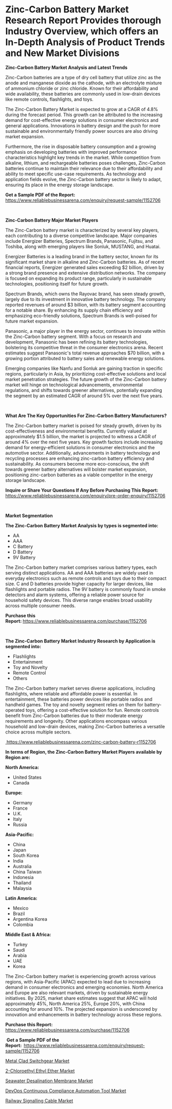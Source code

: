 <p><h1>Zinc-Carbon Battery Market Research Report Provides thorough Industry Overview, which offers an In-Depth Analysis of Product Trends and New Market Divisions</h1></p><p><strong>Zinc-Carbon Battery Market Analysis and Latest Trends</strong></p>
<p><p>Zinc-Carbon batteries are a type of dry cell battery that utilize zinc as the anode and manganese dioxide as the cathode, with an electrolyte mixture of ammonium chloride or zinc chloride. Known for their affordability and wide availability, these batteries are commonly used in low-drain devices like remote controls, flashlights, and toys.</p><p>The Zinc-Carbon Battery Market is expected to grow at a CAGR of 4.8% during the forecast period. This growth can be attributed to the increasing demand for cost-effective energy solutions in consumer electronics and general applications. Innovations in battery design and the push for more sustainable and environmentally friendly power sources are also driving market expansion. </p><p>Furthermore, the rise in disposable battery consumption and a growing emphasis on developing batteries with improved performance characteristics highlight key trends in the market. While competition from alkaline, lithium, and rechargeable batteries poses challenges, Zinc-Carbon batteries continue to maintain their relevance due to their affordability and ability to meet specific use-case requirements. As technology and application fields evolve, the Zinc-Carbon battery sector is likely to adapt, ensuring its place in the energy storage landscape.</p></p>
<p><strong>Get a Sample PDF of the Report:&nbsp;</strong> <a href="https://www.reliablebusinessarena.com/enquiry/request-sample/1152706?utm_campaign=1143&utm_medium=2&utm_source=Github&utm_content=ia&utm_term=05122024&utm_id=zinc-carbon-battery">https://www.reliablebusinessarena.com/enquiry/request-sample/1152706</a></p>
<p>&nbsp;</p>
<p><strong>Zinc-Carbon Battery Major Market Players</strong></p>
<p><p>The Zinc-Carbon battery market is characterized by several key players, each contributing to a diverse competitive landscape. Major companies include Energizer Batteries, Spectrum Brands, Panasonic, Fujitsu, and Toshiba, along with emerging players like Sonluk, MUSTANG, and Huatai.</p><p>Energizer Batteries is a leading brand in the battery sector, known for its significant market share in alkaline and Zinc-Carbon batteries. As of recent financial reports, Energizer generated sales exceeding $2 billion, driven by a strong brand presence and extensive distribution networks. The company is focused on expanding its product range, particularly in sustainable technologies, positioning itself for future growth.</p><p>Spectrum Brands, which owns the Rayovac brand, has seen steady growth, largely due to its investment in innovative battery technology. The company reported revenues of around $3 billion, with its battery segment accounting for a notable share. By enhancing its supply chain efficiency and emphasizing eco-friendly solutions, Spectrum Brands is well-poised for future market expansion.</p><p>Panasonic, a major player in the energy sector, continues to innovate within the Zinc-Carbon battery segment. With a focus on research and development, Panasonic has been refining its battery technologies, bolstering its competitive threat in the consumer electronics arena. Recent estimates suggest Panasonic's total revenue approaches $70 billion, with a growing portion attributed to battery sales and renewable energy solutions.</p><p>Emerging companies like Nanfu and Sonluk are gaining traction in specific regions, particularly in Asia, by prioritizing cost-effective solutions and local market penetration strategies. The future growth of the Zinc-Carbon battery market will hinge on technological advancements, environmental regulations, and shifts towards greener alternatives, potentially expanding the segment by an estimated CAGR of around 5% over the next five years.</p></p>
<p>&nbsp;</p>
<p><strong>What Are The Key Opportunities For Zinc-Carbon Battery Manufacturers?</strong></p>
<p><p>The Zinc-Carbon battery market is poised for steady growth, driven by its cost-effectiveness and environmental benefits. Currently valued at approximately $1.5 billion, the market is projected to witness a CAGR of around 4% over the next five years. Key growth factors include increasing demand for energy-efficient solutions in consumer electronics and the automotive sector. Additionally, advancements in battery technology and recycling processes are enhancing zinc-carbon battery efficiency and sustainability. As consumers become more eco-conscious, the shift towards greener battery alternatives will bolster market expansion, positioning zinc-carbon batteries as a viable competitor in the energy storage landscape.</p></p>
<p><strong>Inquire or Share Your Questions If Any Before Purchasing This Report:</strong> <a href="https://www.reliablebusinessarena.com/enquiry/pre-order-enquiry/1152706?utm_campaign=1143&utm_medium=2&utm_source=Github&utm_content=ia&utm_term=05122024&utm_id=zinc-carbon-battery">https://www.reliablebusinessarena.com/enquiry/pre-order-enquiry/1152706</a></p>
<p>&nbsp;</p>
<p><strong>Market Segmentation</strong></p>
<p><strong>The Zinc-Carbon Battery Market Analysis by types is segmented into:</strong></p>
<p><ul><li>AA</li><li>AAA</li><li>C Battery</li><li>D Battery</li><li>9V Battery</li></ul></p>
<p><p>The Zinc-Carbon battery market comprises various battery types, each serving distinct applications. AA and AAA batteries are widely used in everyday electronics such as remote controls and toys due to their compact size. C and D batteries provide higher capacity for larger devices, like flashlights and portable radios. The 9V battery is commonly found in smoke detectors and alarm systems, offering a reliable power source for household safety devices. This diverse range enables broad usability across multiple consumer needs.</p></p>
<p><strong>Purchase this Report:&nbsp;</strong><a href="https://www.reliablebusinessarena.com/purchase/1152706?utm_campaign=1143&utm_medium=2&utm_source=Github&utm_content=ia&utm_term=05122024&utm_id=zinc-carbon-battery">https://www.reliablebusinessarena.com/purchase/1152706</a></p>
<p>&nbsp;</p>
<p><strong>The Zinc-Carbon Battery Market Industry Research by Application is segmented into:</strong></p>
<p><ul><li>Flashlights</li><li>Entertainment</li><li>Toy and Novelty</li><li>Remote Control</li><li>Others</li></ul></p>
<p><p>The Zinc-Carbon battery market serves diverse applications, including flashlights, where reliable and affordable power is essential. In entertainment, these batteries power devices like portable radios and handheld games. The toy and novelty segment relies on them for battery-operated toys, offering a cost-effective solution for fun. Remote controls benefit from Zinc-Carbon batteries due to their moderate energy requirements and longevity. Other applications encompass various household and low-drain devices, making Zinc-Carbon batteries a versatile choice across multiple sectors.</p></p>
<p><a href="https://www.reliablebusinessarena.com/zinc-carbon-battery-r1152706?utm_campaign=1143&utm_medium=2&utm_source=Github&utm_content=ia&utm_term=05122024&utm_id=zinc-carbon-battery">&nbsp;https://www.reliablebusinessarena.com/zinc-carbon-battery-r1152706</a></p>
<p><strong>In terms of Region, the Zinc-Carbon Battery Market Players available by Region are:</strong></p>
<p>
    <p> <strong> North America: </strong>
        <ul>
            <li>United States</li>
            <li>Canada</li>
        </ul>
        </p> 
    <p> <strong> Europe: </strong>
        <ul>
            <li>Germany</li>
            <li>France</li>
            <li>U.K.</li>
            <li>Italy</li>
            <li>Russia</li>
        </ul>
        </p> 
    <p> <strong> Asia-Pacific: </strong>
        <ul>
            <li>China</li>
            <li>Japan</li>
            <li>South Korea</li>
            <li>India</li>
            <li>Australia</li>
            <li>China Taiwan</li>
            <li>Indonesia</li>
            <li>Thailand</li>
            <li>Malaysia</li>
        </ul>
        </p> 
    <p> <strong> Latin America: </strong>
        <ul>
            <li>Mexico</li>
            <li>Brazil</li>
            <li>Argentina Korea</li>
            <li>Colombia</li>
        </ul>
        </p> 
    <p> <strong> Middle East & Africa: </strong>
        <ul>
            <li>Turkey</li>
            <li>Saudi</li>
            <li>Arabia</li>
            <li>UAE</li>
            <li>Korea</li>
        </ul>
    </p>
    </p>
<p><p>The Zinc-Carbon battery market is experiencing growth across various regions, with Asia-Pacific (APAC) expected to lead due to increasing demand in consumer electronics and emerging economies. North America and Europe are also relevant markets, driven by sustainable energy initiatives. By 2025, market share estimates suggest that APAC will hold approximately 45%, North America 25%, Europe 20%, with China accounting for around 10%. The projected expansion is underscored by innovation and enhancements in battery technology across these regions.</p></p>
<p><strong>Purchase this Report: </strong><a href="https://www.reliablebusinessarena.com/purchase/1152706?utm_campaign=1143&utm_medium=2&utm_source=Github&utm_content=ia&utm_term=05122024&utm_id=zinc-carbon-battery">https://www.reliablebusinessarena.com/purchase/1152706</a></p>
<p>&nbsp;<strong>Get a Sample PDF of the Report:&nbsp;&nbsp;</strong><a href="https://www.reliablebusinessarena.com/enquiry/request-sample/1152706?utm_campaign=1143&utm_medium=2&utm_source=Github&utm_content=ia&utm_term=05122024&utm_id=zinc-carbon-battery">https://www.reliablebusinessarena.com/enquiry/request-sample/1152706</a></p>
<p><strong></strong></p>
<p><p><a href="https://www.linkedin.com/pulse/compreh-proposis-fbaif?utm_campaign=1143&utm_medium=2&utm_source=Github&utm_content=ia&utm_term=05122024&utm_id=zinc-carbon-battery">Metal Clad Switchgear Market</a></p><p><a href="https://issuu.com/reportprime-2/docs/2-chloroethyl-ethyl-ether-market-size-2030.pptx?utm_campaign=1143&utm_medium=2&utm_source=Github&utm_content=ia&utm_term=05122024&utm_id=zinc-carbon-battery">2-Chloroethyl Ethyl Ether Market</a></p><p><a href="https://www.linkedin.com/pulse/theglobal-seawater-desalination-membrane-market-sizeenormousand-3aq2e?utm_campaign=1143&utm_medium=2&utm_source=Github&utm_content=ia&utm_term=05122024&utm_id=zinc-carbon-battery">Seawater Desalination Membrane Market</a></p><p><a href="https://issuu.com/reportprime-2/docs/devops-continuous-compliance-automation-tool-marke?utm_campaign=1143&utm_medium=2&utm_source=Github&utm_content=ia&utm_term=05122024&utm_id=zinc-carbon-battery">DevOps Continuous Compliance Automation Tool Market</a></p><p><a href="https://www.linkedin.com/pulse/north-americas-railway-signalling-cable-market-size-share-jq64f?utm_campaign=1143&utm_medium=2&utm_source=Github&utm_content=ia&utm_term=05122024&utm_id=zinc-carbon-battery">Railway Signalling Cable Market</a></p></p>